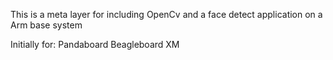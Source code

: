 This is a meta layer for including OpenCv and a face detect application on a Arm base system

Initially for:
Pandaboard
Beagleboard XM

